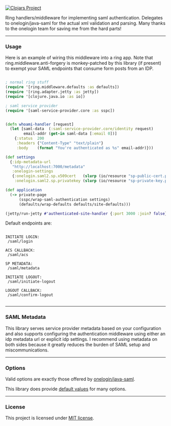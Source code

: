 [![Clojars Project](https://img.shields.io/clojars/v/org.clojars.rutledgepaulv/saml-service-provider.svg)](https://clojars.org/org.clojars.rutledgepaulv/saml-service-provider)

Ring handlers/middleware for implementing saml authentication. Delegates to onelogin/java-saml for the actual xml
validation and parsing. Many thanks to the onelogin team for saving me from the hard parts!

---

### Usage

Here is an example of wiring this middleware into a ring app. Note that ring.middleware.anti-forgery is monkey-patched
by this library (if present)
to exempt your SAML endpoints that consume form posts from an IDP.

```clojure 

; normal ring stuff
(require '[ring.middleware.defaults :as defaults])
(require '[ring.adapter.jetty :as jetty])
(require '[clojure.java.io :as io])

; saml service provider
(require '[saml-service-provider.core :as sspc])


(defn whoami-handler [request]
  (let [saml-data  (:saml-service-provider.core/identity request)
        email-addr (get-in saml-data [:email 0])]
    {:status  200
     :headers {"Content-Type" "text/plain"}
     :body    (format "You're authenticated as %s" email-addr)}))

(def settings
  {:idp-metadata-url
   "http://localhost:7000/metadata"
   :onelogin-settings
   {:onelogin.saml2.sp.x509cert   (slurp (io/resource "sp-public-cert.pem"))
    :onelogin.saml2.sp.privatekey (slurp (io/resource "sp-private-key.pem"))}})

(def application
  (-> private-page
      (sspc/wrap-saml-authentication settings)
      (defaults/wrap-defaults defaults/site-defaults)))

(jetty/run-jetty #'authenticated-site-handler {:port 3000 :join? false})

```

Default endpoints are:

``` 

INITIATE LOGIN: 
 /saml/login

ACS CALLBACK: 
 /saml/acs

SP METADATA:
 /saml/metadata

INITIATE LOGOUT:
 /saml/initiate-logout

LOGOUT CALLBACK:
 /saml/confirm-logout
 
```

---

### SAML Metadata

This library serves service provider metadata based on your configuration and also supports configuring the
authentication middleware using either an idp metadata url or explicit idp settings. I recommend using metadata on both
sides because it greatly reduces the burden of SAML setup and miscommunications.

---

### Options

Valid options are exactly those offered by [onelogin/java-saml](https://github.com/onelogin/java-saml#properties-file).

This library does provide [default values](./resources/saml-default-settings.edn) for many options.

---

### License

This project is licensed under [MIT license](http://opensource.org/licenses/MIT).

